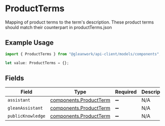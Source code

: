 # ProductTerms

Mapping of product terms to the term's description. These product terms should match their counterpart in productTerms.json

## Example Usage

```typescript
import { ProductTerms } from "@gleanwork/api-client/models/components";

let value: ProductTerms = {};
```

## Fields

| Field                                                            | Type                                                             | Required                                                         | Description                                                      |
| ---------------------------------------------------------------- | ---------------------------------------------------------------- | ---------------------------------------------------------------- | ---------------------------------------------------------------- |
| `assistant`                                                      | [components.ProductTerm](../../models/components/productterm.md) | :heavy_minus_sign:                                               | N/A                                                              |
| `gleanAssistant`                                                 | [components.ProductTerm](../../models/components/productterm.md) | :heavy_minus_sign:                                               | N/A                                                              |
| `publicKnowledge`                                                | [components.ProductTerm](../../models/components/productterm.md) | :heavy_minus_sign:                                               | N/A                                                              |
